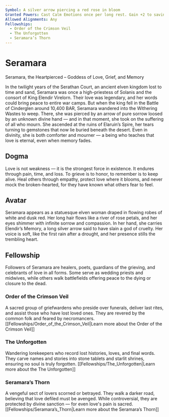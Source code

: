 ```yaml
---
Symbol: A silver arrow piercing a red rose in bloom
Granted Powers: Cast Calm Emotions once per long rest. Gain +2 to saving throws against charm and fear.
Allowed Alignments: Any
Fellowships:
  - Order of the Crimson Veil
  - The Unforgotten
  - Seramara’s Thorn
---
```


# Seramara

Seramara, the Heartpierced – Goddess of Love, Grief, and Memory

In the twilight years of the Serathan Court, an ancient elven kingdom lost to time and sand, Seramara was once a high-priestess of Solanis and the consort of King Elendir Virelorn. Their love was legendary, and her words could bring peace to entire war camps. But when the king fell in the Battle of Cinderglen around 10,400 BAR, Seramara wandered into the Withering Wastes to weep. There, she was pierced by an arrow of pure sorrow loosed by an unknown divine hand — and in that moment, she took on the suffering of all who mourn. She ascended at the ruins of Elaruin’s Spire, her tears turning to gemstones that now lie buried beneath the desert. Even in divinity, she is both comforter and mourner — a being who teaches that love is eternal, even when memory fades.

## Dogma
Love is not weakness — it is the strongest force in existence. It endures through pain, time, and loss. To grieve is to honor, to remember is to keep alive. Heal others through empathy, protect love where it blooms, and never mock the broken-hearted, for they have known what others fear to feel.

## Avatar
Seramara appears as a statuesque elven woman draped in flowing robes of white and dusk red. Her long hair flows like a river of rose petals, and her eyes shimmer with infinite sorrow and compassion. In her hand, she carries Elendir’s Memory, a long silver arrow said to have slain a god of cruelty. Her voice is soft, like the first rain after a drought, and her presence stills the trembling heart.

## Fellowship
Followers of Seramara are healers, poets, guardians of the grieving, and celebrants of love in all forms. Some serve as wedding priests and midwives, while others walk battlefields offering peace to the dying or closure to the dead.

### Order of the Crimson Veil
A sacred group of griefwardens who preside over funerals, deliver last rites, and assist those who have lost loved ones. They are revered by the common folk and feared by necromancers.
[[Fellowships/Order_of_the_Crimson_Veil|Learn more about the Order of the Crimson Veil]]

### The Unforgotten
Wandering lorekeepers who record lost histories, loves, and final words. They carve names and stories into stone tablets and starlit shrines, ensuring no soul is truly forgotten.
[[Fellowships/The_Unforgotten|Learn more about the The Unforgotten]]

### Seramara’s Thorn
A vengeful sect of lovers scorned or betrayed. They walk a darker road, believing that love defiled must be avenged. While controversial, they are protected by divine sanction — for even love's pain is sacred.
[[Fellowships/Seramara’s_Thorn|Learn more about the Seramara’s Thorn]]